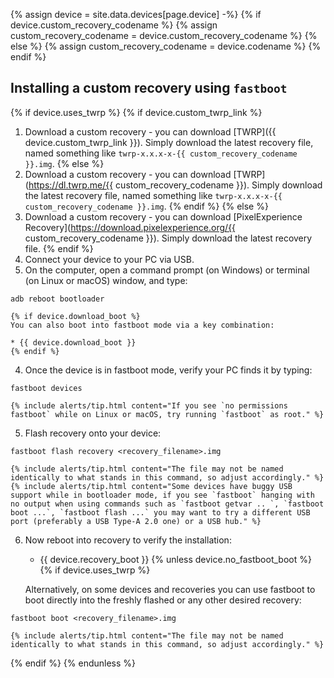{% assign device = site.data.devices[page.device] -%}
{% if device.custom_recovery_codename %}
{% assign custom_recovery_codename = device.custom_recovery_codename %}
{% else %}
{% assign custom_recovery_codename = device.codename %}
{% endif %}

## Installing a custom recovery using `fastboot`

{% if device.uses_twrp %}
{% if device.custom_twrp_link %}
1. Download a custom recovery - you can download [TWRP]({{ device.custom_twrp_link }}). Simply download the latest recovery file, named something like `twrp-x.x.x-x-{{ custom_recovery_codename }}.img`.
{% else %}
1. Download a custom recovery - you can download [TWRP](https://dl.twrp.me/{{ custom_recovery_codename }}). Simply download the latest recovery file, named something like `twrp-x.x.x-x-{{ custom_recovery_codename }}.img`.
{% endif %}
{% else %}
1. Download a custom recovery - you can download [PixelExperience Recovery](https://download.pixelexperience.org/{{ custom_recovery_codename }}). Simply download the latest recovery file.
{% endif %}
2. Connect your device to your PC via USB.
3. On the computer, open a command prompt (on Windows) or terminal (on Linux or macOS) window, and type:
```
adb reboot bootloader
```
    {% if device.download_boot %}
    You can also boot into fastboot mode via a key combination:

    * {{ device.download_boot }}
    {% endif %}
4. Once the device is in fastboot mode, verify your PC finds it by typing:
```
fastboot devices
```
    {% include alerts/tip.html content="If you see `no permissions fastboot` while on Linux or macOS, try running `fastboot` as root." %}
5. Flash recovery onto your device:
```
fastboot flash recovery <recovery_filename>.img
```
    {% include alerts/tip.html content="The file may not be named identically to what stands in this command, so adjust accordingly." %}
    {% include alerts/tip.html content="Some devices have buggy USB support while in bootloader mode, if you see `fastboot` hanging with no output when using commands such as `fastboot getvar .. `, `fastboot boot ...`, `fastboot flash ...` you may want to try a different USB port (preferably a USB Type-A 2.0 one) or a USB hub." %}

6. Now reboot into recovery to verify the installation:
    * {{ device.recovery_boot }}
    {% unless device.no_fastboot_boot %}
    {% if device.uses_twrp %}

    Alternatively, on some devices and recoveries you can use fastboot to boot directly into the freshly flashed or any other desired recovery:
```
fastboot boot <recovery_filename>.img
```
    {% include alerts/tip.html content="The file may not be named identically to what stands in this command, so adjust accordingly." %}
{% endif %}
{% endunless %}